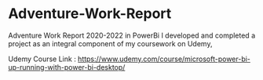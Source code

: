 # Adventure-Work-Report
 Adventure Work Report 2020-2022 in PowerBi
 I developed and completed a project as an integral component of my coursework on Udemy,

Udemy Course Link : 
https://www.udemy.com/course/microsoft-power-bi-up-running-with-power-bi-desktop/ 


